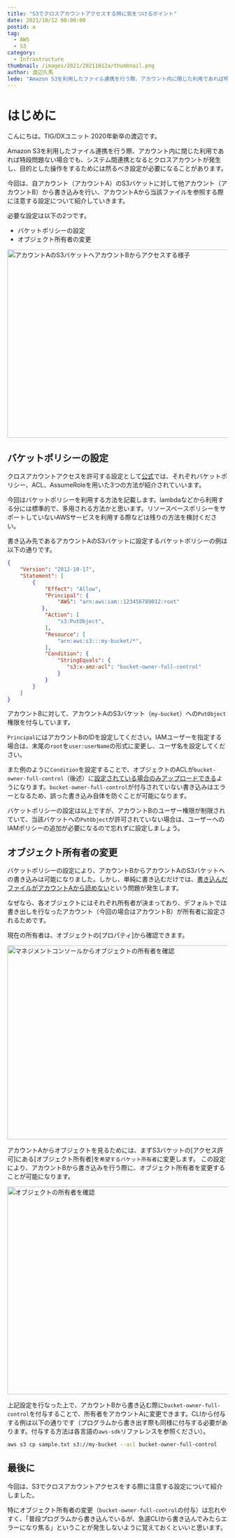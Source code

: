 ```yaml
---
title: "S3でクロスアカウントアクセスする時に気をつけるポイント"
date: 2021/10/12 00:00:00
postid: a
tag:
  - AWS
  - S3
category:
  - Infrastructure
thumbnail: /images/2021/20211012a/thumbnail.png
author: 渡辺久馬
lede: "Amazon S3を利用したファイル連携を行う際、アカウント内に閉じた利用であれば特段問題ない場合でも、システム間連携となるとクロスアカウントが発生し、目的とした操作をするためには然るべき設定が必要になることがあります。自アカウント（アカウントA）のS3バケットに対して他アカウント（アカウントB）から書き込みを行い、アカウントAから当該ファイルを参照する際に注意する設定について紹介していきます。"
---
```


# はじめに

こんにちは。TIG/DXユニット 2020年新卒の渡辺です。

Amazon S3を利用したファイル連携を行う際、アカウント内に閉じた利用であれば特段問題ない場合でも、システム間連携となるとクロスアカウントが発生し、目的とした操作をするためには然るべき設定が必要になることがあります。

今回は、自アカウント（アカウントA）のS3バケットに対して他アカウント（アカウントB）から書き込みを行い、アカウントAから当該ファイルを参照する際に注意する設定について紹介していきます。

必要な設定は以下の2つです。

* バケットポリシーの設定
* オブジェクト所有者の変更

<img src="/images/2021/20211012a/image.png" alt="アカウントAのS3バケットへアカウントBからアクセスする様子" width="1200" height="431" loading="lazy">

## バケットポリシーの設定

クロスアカウントアクセスを許可する設定として[公式](https://aws.amazon.com/jp/premiumsupport/knowledge-center/cross-account-access-s3/)では、それぞれバケットポリシー、ACL、AssumeRoleを用いた3つの方法が紹介されていいます。

今回はバケットポリシーを利用する方法を記載します。lambdaなどから利用する分には標準的で、多用される方法かと思います。リソースベースポリシーをサポートしていないAWSサービスを利用する際などは残りの方法を検討ください。

書き込み先であるアカウントAのS3バケットに設定するバケットポリシーの例は以下の通りです。

```json
{
    "Version": "2012-10-17",
    "Statement": [
        {
            "Effect": "Allow",
            "Principal": {
                "AWS": "arn:aws:iam::123456789012:root"
           },
            "Action": [
                "s3:PutObject",
            ],
            "Resource": [
                "arn:aws:s3:::my-bucket/*",
            ],
            "Condition": {
                "StringEquals": {
                   "s3:x-amz-acl": "bucket-owner-full-control"
                }
            }
        }
    ]
}
```

アカウントBに対して、アカウントAのS3バケット（`my-bucket`）への`PutObject`権限を付与しています。

`Principal`にはアカウントBのIDを設定してください。IAMユーザーを指定する場合は、末尾の`root`を`user:userName`の形式に変更し、ユーザ名を設定してください。

また例のように`Condition`を設定することで、オブジェクトのACLが`bucket-owner-full-control`（後述）に[設定されている場合のみアップロードできる](https://aws.amazon.com/jp/premiumsupport/knowledge-center/s3-require-object-ownership/)ようになります。`bucket-owner-full-control`が付与されていない書き込みはエラーとなるため、誤った書き込み自体を防ぐことが可能になります。

バケットポリシーの設定は以上ですが、アカウントBのユーザー権限が制限されていて、当該バケットへの`PutObject`が許可されていない場合は、ユーザーへのIAMポリシーの追加が必要になるので忘れずに設定しましょう。

## オブジェクト所有者の変更

バケットポリシーの設定により、アカウントBからアカウントAのS3バケットへの書き込みは可能になりました。しかし、単純に書き込むだけでは、[書き込んだファイルがアカウントAから読めない](https://aws.amazon.com/jp/premiumsupport/knowledge-center/s3-bucket-owner-access/)という問題が発生します。

なぜなら、各オブジェクトにはそれぞれ所有者が決まっており、デフォルトでは書き出しを行なったアカウント（今回の場合はアカウントB）が所有者に設定されるためです。

現在の所有者は、オブジェクトの[プロパティ]から確認できます。

<img src="/images/2021/20211012a/image_2.png" alt="マネジメントコンソールからオブジェクトの所有者を確認" width="1200" height="444" loading="lazy">

アカウントAからオブジェクトを見るためには、まずS3バケットの[アクセス許可]にある[オブジェクト所有者]を`希望するバケット所有者`に変更します。 この設定により、アカウントBから書き込みを行う際に、オブジェクト所有者を変更することが可能になります。

<img src="/images/2021/20211012a/image_3.png" alt="オブジェクトの所有者を確認" width="828" height="475" loading="lazy">

上記設定を行なった上で、アカウントBから書き込む際に`bucket-owner-full-control`を付与することで、所有者をアカウントAに変更できます。CLIから付与する例は以下の通りです（プログラムから書き出す際も同様に付与する必要があります。付与する方法は各言語の`aws-sdk`リファレンスを参照ください）。

```sh
aws s3 cp sample.txt s3://my-bucket --acl bucket-owner-full-control
```

## 最後に

今回は、S3でクロスアカウントアクセスをする際に注意する設定について紹介しました。

特にオブジェクト所有者の変更（`bucket-owner-full-control`の付与）は忘れやすく、「普段プログラムから書き込んでいるが、急遽CLIから書き込んでみたらエラーになり焦る」ということが発生しないように覚えておくといいと思います。
